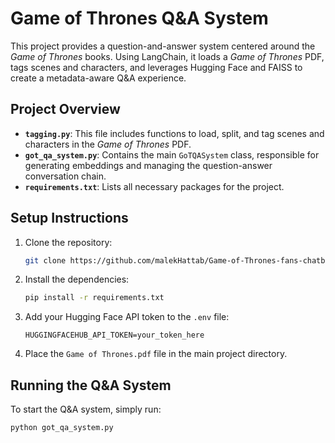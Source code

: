 # Game of Thrones Q&A System

This project provides a question-and-answer system centered around the *Game of Thrones* books. Using LangChain, it loads a *Game of Thrones* PDF, tags scenes and characters, and leverages Hugging Face and FAISS to create a metadata-aware Q&A experience.

## Project Overview

- **`tagging.py`**: This file includes functions to load, split, and tag scenes and characters in the *Game of Thrones* PDF.
- **`got_qa_system.py`**: Contains the main `GoTQASystem` class, responsible for generating embeddings and managing the question-answer conversation chain.
- **`requirements.txt`**: Lists all necessary packages for the project.

## Setup Instructions

1. Clone the repository:

    ```bash
    git clone https://github.com/malekHattab/Game-of-Thrones-fans-chatbot-.git
    ```

2. Install the dependencies:

    ```bash
    pip install -r requirements.txt
    ```

3. Add your Hugging Face API token to the `.env` file:

    ```plaintext
    HUGGINGFACEHUB_API_TOKEN=your_token_here
    ```

4. Place the `Game of Thrones.pdf` file in the main project directory.

## Running the Q&A System

To start the Q&A system, simply run:

```bash
python got_qa_system.py
```
